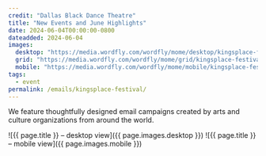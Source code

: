 ```yaml
---
credit: "Dallas Black Dance Theatre"
title: "New Events and June Highlights"
date: 2024-06-04T00:00:00-0800
dateadded: 2024-06-04
images:
  desktop: "https://media.wordfly.com/wordfly/mome/desktop/kingsplace-festival.jpg"
  grid: "https://media.wordfly.com/wordfly/mome/grid/kingsplace-festival.jpg"
  mobile: "https://media.wordfly.com/wordfly/mome/mobile/kingsplace-festival.jpg"
tags:
  - event
permalink: /emails/kingsplace-festival/
---
```

We feature thoughtfully designed email campaigns created by arts and culture organizations from around the world.

![{{ page.title }} – desktop view]({{ page.images.desktop }})
![{{ page.title }} – mobile view]({{ page.images.mobile }})
